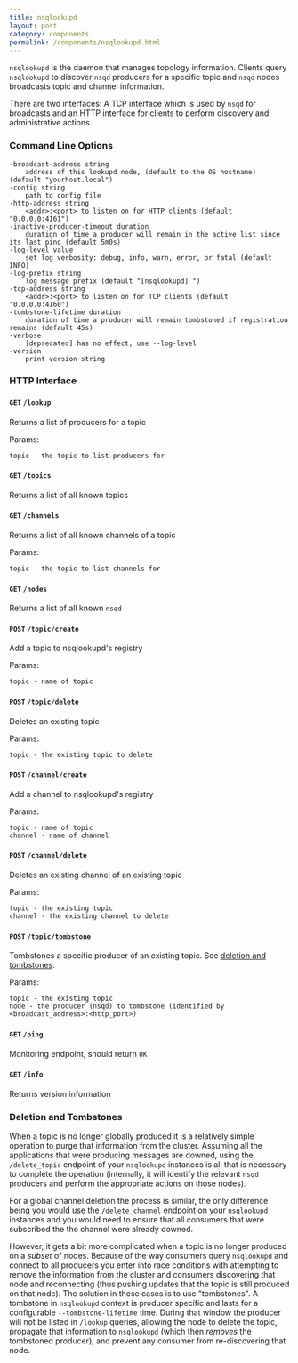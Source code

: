 ```yaml
--- 
title: nsqlookupd
layout: post
category: components
permalink: /components/nsqlookupd.html
---
```


`nsqlookupd` is the daemon that manages topology information. Clients query `nsqlookupd` to discover
`nsqd` producers for a specific topic and `nsqd` nodes broadcasts topic and channel information.

There are two interfaces: A TCP interface which is used by `nsqd` for broadcasts and an HTTP
interface for clients to perform discovery and administrative actions.

### Command Line Options

    -broadcast-address string
        address of this lookupd node, (default to the OS hostname) (default "yourhost.local")
    -config string
        path to config file
    -http-address string
        <addr>:<port> to listen on for HTTP clients (default "0.0.0.0:4161")
    -inactive-producer-timeout duration
        duration of time a producer will remain in the active list since its last ping (default 5m0s)
    -log-level value
        set log verbosity: debug, info, warn, error, or fatal (default INFO)
    -log-prefix string
        log message prefix (default "[nsqlookupd] ")
    -tcp-address string
        <addr>:<port> to listen on for TCP clients (default "0.0.0.0:4160")
    -tombstone-lifetime duration
        duration of time a producer will remain tombstoned if registration remains (default 45s)
    -verbose
        [deprecated] has no effect, use --log-level
    -version
        print version string

### HTTP Interface

#### `GET` `/lookup`

Returns a list of producers for a topic

Params:

    topic - the topic to list producers for

#### `GET` `/topics`

Returns a list of all known topics

#### `GET` `/channels`

Returns a list of all known channels of a topic

Params:

    topic - the topic to list channels for

#### `GET` `/nodes`

Returns a list of all known `nsqd`

#### `POST` `/topic/create`

Add a topic to nsqlookupd's registry

Params:

    topic - name of topic

#### `POST` `/topic/delete`

Deletes an existing topic

Params:

    topic - the existing topic to delete

#### `POST` `/channel/create`

Add a channel to nsqlookupd's registry

Params:

    topic - name of topic
    channel - name of channel

#### `POST` `/channel/delete`

Deletes an existing channel of an existing topic

Params:

    topic - the existing topic
    channel - the existing channel to delete

#### `POST` `/topic/tombstone`

Tombstones a specific producer of an existing topic. See [deletion and
tombstones](#deletion_tombstones).

Params:

    topic - the existing topic
    node - the producer (nsqd) to tombstone (identified by <broadcast_address>:<http_port>)

#### `GET` `/ping`

Monitoring endpoint, should return `OK`

#### `GET` `/info`

Returns version information

### <a name="deletion_tombstones">Deletion and Tombstones</a>

When a topic is no longer globally produced it is a relatively simple operation to purge that
information from the cluster. Assuming all the applications that were producing messages are downed,
using the `/delete_topic` endpoint of your `nsqlookupd` instances is all that is necessary to
complete the operation (internally, it will identify the relevant `nsqd` producers and perform the
appropriate actions on those nodes).

For a global channel deletion the process is similar, the only difference being you would use the
`/delete_channel` endpoint on your `nsqlookupd` instances and you would need to ensure that all
consumers that were subscribed the the channel were already downed.

However, it gets a bit more complicated when a topic is no longer produced on a *subset* of nodes.
Because of the way consumers query `nsqlookupd` and connect to all producers you enter into race
conditions with attempting to remove the information from the cluster and consumers discovering that
node and reconnecting (thus pushing updates that the topic is still produced on that node). The
solution in these cases is to use "tombstones". A tombstone in `nsqlookupd` context is producer
specific and lasts for a configurable `--tombstone-lifetime` time. During that window the producer
will not be listed in `/lookup` queries, allowing the node to delete the topic, propagate that
information to `nsqlookupd` (which then *removes* the tombstoned producer), and prevent any consumer
from re-discovering that node.
